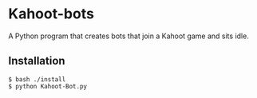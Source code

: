 # Kahoot-bots
A Python program that creates bots that join a Kahoot game and sits idle. 

## Installation

```sh-session
$ bash ./install
$ python Kahoot-Bot.py
```
